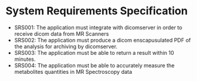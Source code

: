 # System Requirements Specification

- SRS001: The application must integrate with dicomserver in order to receive dicom data from MR Scanners
- SRS002: The application must produce a dicom enscapusulated PDF of the analysis for archiving by dicomserver.
- SRS003: The application must be able to return a result within 10 minutes.
- SRS004: The application must be able to accurately measure the metabolites quantities in MR Spectroscopy data

